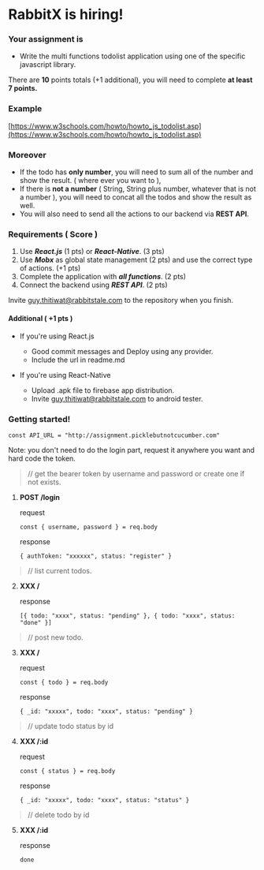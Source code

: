 # RabbitX is hiring!

### Your assignment is

- Write the multi functions todolist application using one of the specific javascript library.

There are **10** points totals (+1 additional), you will need to complete **at least 7 points.**

### Example

[https://www.w3schools.com/howto/howto_js_todolist.asp](https://www.w3schools.com/howto/howto_js_todolist.asp)

### Moreover

- If the todo has **only number**, you will need to sum all of the number and show the result. ( where ever you want to ),
- If there is **not a number** ( String, String plus number, whatever that is not a number ), you will need to concat all the todos and show the result as well.
- You will also need to send all the actions to our backend via **REST API**.

### Requirements ( Score )

1. Use **_React.js_** (1 pts) or **_React-Native_**. (3 pts)
2. Use **_Mobx_** as global state management (2 pts) and use the correct type of actions. (+1 pts)
3. Complete the application with **_all functions_**. (2 pts)
4. Connect the backend using **_REST API_**. (2 pts)

Invite guy.thitiwat@rabbitstale.com to the repository when you finish.

#### Additional ( +1 pts )

- If you're using React.js

  - Good commit messages and Deploy using any provider.
  - Include the url in readme.md

- If you're using React-Native

  - Upload .apk file to firebase app distribution.
  - Invite guy.thitiwat@rabbitstale.com to android tester.

### Getting started!

`const API_URL = "http://assignment.picklebutnotcucumber.com"`

Note: you don't need to do the login part, request it anywhere you want and hard code the token.

> // get the bearer token by username and password or create one if not exists.

1. **POST /login**

   request

   `const { username, password } = req.body`

   response

   `{ authToken: "xxxxxx", status: "register" }`

> // list current todos.

2. **XXX /**

   response

   `[{ todo: "xxxx", status: "pending" }, { todo: "xxxx", status: "done" }]`

> // post new todo.

3. **XXX /**

   request

   `const { todo } = req.body`

   response

   `{ _id: "xxxxx", todo: "xxxx", status: "pending" }`

> // update todo status by id

4. **XXX /:id**

   request

   `const { status } = req.body`

   response

   `{ _id: "xxxxx", todo: "xxxx", status: "status" }`

> // delete todo by id

5. **XXX /:id**

   response

   `done`
